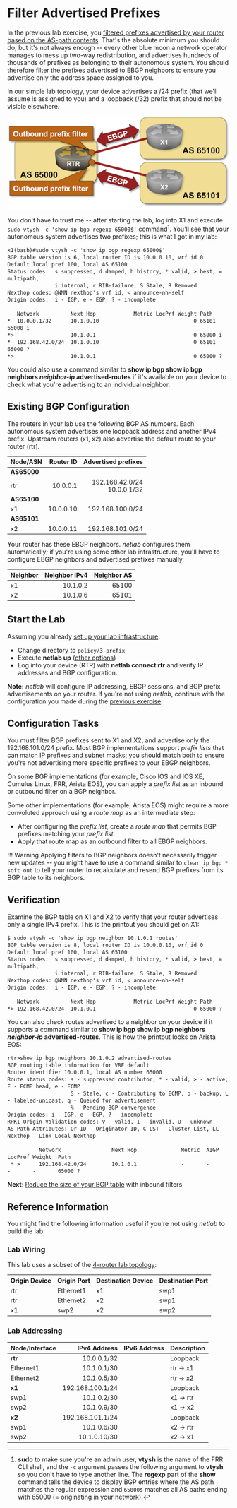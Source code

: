 # Filter Advertised Prefixes

In the previous lab exercise, you [filtered prefixes advertised by your router based on the AS-path contents](2-stop-transit.md). That's the absolute minimum you should do, but it's not always enough -- every other blue moon a network operator manages to mess up two-way redistribution, and advertises hundreds of thousands of prefixes as belonging to their autonomous system. You should therefore filter the prefixes advertised to EBGP neighbors to ensure you advertise only the address space assigned to you.

In our simple lab topology, your device advertises a /24 prefix (that we'll assume is assigned to you) and a loopback (/32) prefix that should not be visible elsewhere.

![Lab topology](topology-prefix-filter.png)

You don't have to trust me -- after starting the lab, log into X1 and execute `sudo vtysh -c 'show ip bgp regexp 65000$'` command[^VT]. You'll see that your autonomous system advertises two prefixes; this is what I got in my lab:

```
x1(bash)#sudo vtysh -c 'show ip bgp regexp 65000$'
BGP table version is 6, local router ID is 10.0.0.10, vrf id 0
Default local pref 100, local AS 65100
Status codes:  s suppressed, d damped, h history, * valid, > best, = multipath,
               i internal, r RIB-failure, S Stale, R Removed
Nexthop codes: @NNN nexthop's vrf id, < announce-nh-self
Origin codes:  i - IGP, e - EGP, ? - incomplete

   Network          Next Hop            Metric LocPrf Weight Path
*  10.0.0.1/32      10.1.0.10                              0 65101 65000 i
*>                  10.1.0.1                               0 65000 i
*  192.168.42.0/24  10.1.0.10                              0 65101 65000 ?
*>                  10.1.0.1                               0 65000 ?
```

You could also use a command similar to **show ip bgp show ip bgp neighbors _neighbor-ip_ advertised-routes** if it's available on your device to check what you're advertising to an individual neighbor.

[^VT]: **sudo** to make sure you're an admin user, **vtysh** is the name of the FRR CLI shell, and the `-c` argument passes the following argument to **vtysh** so you don't have to type another line. The **regexp** part of the **show** command tells the device to display BGP entries where the AS path matches the regular expression and `65000$` matches all AS paths ending with 65000 (= originating in your network).

## Existing BGP Configuration

The routers in your lab use the following BGP AS numbers. Each autonomous system advertises one loopback address and another IPv4 prefix. Upstream routers (x1, x2) also advertise the default route to your router (rtr).

| Node/ASN | Router ID | Advertised prefixes |
|----------|----------:|--------------------:|
| **AS65000** ||
| rtr | 10.0.0.1 | 192.168.42.0/24<br>10.0.0.1/32 |
| **AS65100** ||
| x1 | 10.0.0.10 | 192.168.100.0/24 |
| **AS65101** ||
| x2 | 10.0.0.11 | 192.168.101.0/24 |

Your router has these EBGP neighbors. _netlab_ configures them automatically; if you're using some other lab infrastructure, you'll have to configure EBGP neighbors and advertised prefixes manually.

| Neighbor | Neighbor IPv4 | Neighbor AS |
|----------|--------------:|------------:|
| x1 | 10.1.0.2 | 65100 |
| x2 | 10.1.0.6 | 65101 |

## Start the Lab

Assuming you already [set up your lab infrastructure](../1-setup.md):

* Change directory to `policy/3-prefix`
* Execute **netlab up** ([other options](../external/index.md))
* Log into your device (RTR) with **netlab connect rtr** and verify IP addresses and BGP configuration.

**Note:** *netlab* will configure IP addressing, EBGP sessions, and BGP prefix advertisements on your router. If you're not using *netlab*, continue with the configuration you made during the [previous exercise](2-stop-transit.md).

## Configuration Tasks

You must filter BGP prefixes sent to X1 and X2, and advertise only the 192.168.101.0/24 prefix. Most BGP implementations support *prefix lists* that can match IP prefixes and subnet masks; you should match both to ensure you're not advertising more specific prefixes to your EBGP neighbors.

On some BGP implementations (for example, Cisco IOS and IOS XE, Cumulus Linux, FRR, Arista EOS), you can apply a *prefix list* as an inbound or outbound filter on a BGP neighbor. 

Some other implementations (for example, Arista EOS) might require a more convoluted approach using a *route map* as an intermediate step:

* After configuring the *prefix list*, create a *route map* that permits BGP prefixes matching your *prefix list*.
* Apply that route map as an outbound filter to all EBGP neighbors.

!!! Warning
    Applying filters to BGP neighbors doesn't necessarily trigger new updates -- you might have to use a command similar to `clear ip bgp * soft out` to tell your router to recalculate and resend BGP prefixes from its BGP table to its neighbors.

## Verification

Examine the BGP table on X1 and X2 to verify that your router advertises only a single IPv4 prefix. This is the printout you should get on X1:

```
$ sudo vtysh -c 'show ip bgp neighbor 10.1.0.1 routes'
BGP table version is 8, local router ID is 10.0.0.10, vrf id 0
Default local pref 100, local AS 65100
Status codes:  s suppressed, d damped, h history, * valid, > best, = multipath,
               i internal, r RIB-failure, S Stale, R Removed
Nexthop codes: @NNN nexthop's vrf id, < announce-nh-self
Origin codes:  i - IGP, e - EGP, ? - incomplete

   Network          Next Hop            Metric LocPrf Weight Path
*> 192.168.42.0/24  10.1.0.1                               0 65000 ?
```

You can also check routes advertised to a neighbor on your device if it supports a command similar to **show ip bgp show ip bgp neighbors _neighbor-ip_ advertised-routes**. This is how the printout looks on Arista EOS:

```
rtr>show ip bgp neighbors 10.1.0.2 advertised-routes
BGP routing table information for VRF default
Router identifier 10.0.0.1, local AS number 65000
Route status codes: s - suppressed contributor, * - valid, > - active, E - ECMP head, e - ECMP
                    S - Stale, c - Contributing to ECMP, b - backup, L - labeled-unicast, q - Queued for advertisement
                    % - Pending BGP convergence
Origin codes: i - IGP, e - EGP, ? - incomplete
RPKI Origin Validation codes: V - valid, I - invalid, U - unknown
AS Path Attributes: Or-ID - Originator ID, C-LST - Cluster List, LL Nexthop - Link Local Nexthop

          Network                Next Hop              Metric  AIGP       LocPref Weight  Path
 * >      192.168.42.0/24        10.1.0.1              -       -          -       -       65000 ?
```
 
**Next**: [Reduce the size of your BGP table](4-reduce.md) with inbound filters

## Reference Information

You might find the following information useful if you're not using _netlab_ to build the lab:

### Lab Wiring

This lab uses a subset of the [4-router lab topology](../external/4-router.md):

| Origin Device | Origin Port | Destination Device | Destination Port |
|---------------|-------------|--------------------|------------------|
| rtr | Ethernet1 | x1 | swp1 |
| rtr | Ethernet2 | x2 | swp1 |
| x1 | swp2 | x2 | swp2 |

### Lab Addressing

| Node/Interface | IPv4 Address | IPv6 Address | Description |
|----------------|-------------:|-------------:|-------------|
| **rtr** |  10.0.0.1/32 |  | Loopback |
| Ethernet1 | 10.1.0.1/30 |  | rtr -> x1 |
| Ethernet2 | 10.1.0.5/30 |  | rtr -> x2 |
| **x1** |  192.168.100.1/24 |  | Loopback |
| swp1 | 10.1.0.2/30 |  | x1 -> rtr |
| swp2 | 10.1.0.9/30 |  | x1 -> x2 |
| **x2** |  192.168.101.1/24 |  | Loopback |
| swp1 | 10.1.0.6/30 |  | x2 -> rtr |
| swp2 | 10.1.0.10/30 |  | x2 -> x1 |
